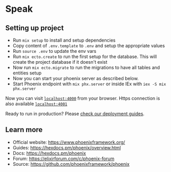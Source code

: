 # Speak

## Setting up project

- Run `mix setup` to install and setup dependencies
- Copy content of `.env.template` to `.env` and setup the appropriate values
- Run `source .env` to update the env vars
- Run `mix ecto.create` to run the first setup for the database. This will create the project database if it doesn't exist
- Now run `mix ecto.migrate` to run the migrations to have all tables and entities setup
- Now you can start your phoenix server as described below.
- Start Phoenix endpoint with `mix phx.server` or inside IEx with `iex -S mix phx.server`

Now you can visit [`localhost:4000`](http://localhost:4000) from your browser.
Https connection is also available [`localhost:4001`](http://localhost:4001)

Ready to run in production? Please [check our deployment guides](https://hexdocs.pm/phoenix/deployment.html).

## Learn more

  * Official website: https://www.phoenixframework.org/
  * Guides: https://hexdocs.pm/phoenix/overview.html
  * Docs: https://hexdocs.pm/phoenix
  * Forum: https://elixirforum.com/c/phoenix-forum
  * Source: https://github.com/phoenixframework/phoenix
